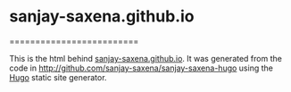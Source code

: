 # sanjay-saxena.github.io
=========================

This is the html behind [sanjay-saxena.github.io](https://sanjay-saxena.github.io).  It was generated from the code
in http://github.com/sanjay-saxena/sanjay-saxena-hugo using the [Hugo](http://hugo.spf13.com)
static site generator.